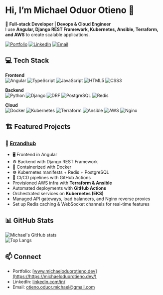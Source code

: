 # Hi, I’m Michael Oduor Otieno 👋

🚀 **Full-stack Developer | Devops & Cloud Engineer**  
I use **Angular, Django REST Framework, Kubernetes, Ansible, Terraform, and AWS** to create scalable applications.

[![Portfolio](https://img.shields.io/badge/Portfolio-%23007ACC.svg?&style=for-the-badge&logo=google-chrome&logoColor=white)](https://michael-oduor-otieno.vercel.app)
[![LinkedIn](https://img.shields.io/badge/LinkedIn-%230077B5.svg?&style=for-the-badge&logo=linkedin&logoColor=white)](https://linkedin.com/in/michael-oduor-otieno)
[![Email](https://img.shields.io/badge/Email-%23D14836.svg?&style=for-the-badge&logo=gmail&logoColor=white)](mailto:otieno.oduor.michael@gmail.com)


## 💻 Tech Stack

**Frontend**  
![Angular](https://img.shields.io/badge/Angular-DD0031?style=flat&logo=angular&logoColor=white)
![TypeScript](https://img.shields.io/badge/TypeScript-3178C6?style=flat&logo=typescript&logoColor=white)
![JavaScript](https://img.shields.io/badge/JavaScript-F7DF1E?style=flat&logo=javascript&logoColor=black)
![HTML5](https://img.shields.io/badge/HTML5-E34F26?style=flat&logo=html5&logoColor=white)
![CSS3](https://img.shields.io/badge/CSS3-1572B6?style=flat&logo=css3&logoColor=white)

**Backend**  
![Python](https://img.shields.io/badge/Python-3776AB?style=flat&logo=python&logoColor=white)
![Django](https://img.shields.io/badge/Django-092E20?style=flat&logo=django&logoColor=white)
![DRF](https://img.shields.io/badge/Django%20REST-ff1709?style=flat&logo=django&logoColor=white) 
![PostgreSQL](https://img.shields.io/badge/PostgreSQL-316192?style=flat&logo=postgresql&logoColor=white)
![Redis](https://img.shields.io/badge/Redis-DC382D?style=flat&logo=redis&logoColor=white)

**Cloud**  
![Docker](https://img.shields.io/badge/Docker-2496ED?style=flat&logo=docker&logoColor=white)
![Kubernetes](https://img.shields.io/badge/Kubernetes-326CE5?style=flat&logo=kubernetes&logoColor=white)
![Terraform](https://img.shields.io/badge/Terraform-844FBA?style=flat&logo=terraform&logoColor=white)
![Ansible](https://img.shields.io/badge/Ansible-EE0000?style=flat&logo=ansible&logoColor=white)
![AWS](https://img.shields.io/badge/AWS-232F3E?style=flat&logo=amazonaws&logoColor=white)
![Nginx](https://img.shields.io/badge/Nginx-009639?style=flat&logo=nginx&logoColor=white)


## 🏗️ Featured Projects

### 📌 [Errandhub](https://github.com/Michael-Otieno/errandhub-frontend)  
- 🖥️ Frontend in Angular  
- ⚙️ Backend with Django REST Framework  
- 🐳 Containerized with Docker  
- ☸️ Kubernetes manifests + Redis + PostgreSQL  
- 🔄 CI/CD pipelines with GitHub Actions
- Provisioned AWS infra with **Terraform & Ansible**  
- Automated deployments with **GitHub Actions**  
- Orchestrated services on **Kubernetes (EKS)**  
- Managed API gateways, load balancers, and Nginx reverse proxies  
- Set up Redis caching & WebSocket channels for real-time features  

## 📊 GitHub Stats
![Michael's GitHub stats](https://github-readme-stats.vercel.app/api?username=Michael-Otieno&show_icons=true&count_private=true&theme=tokyonight)  
![Top Langs](https://github-readme-stats.vercel.app/api/top-langs/?username=Michael-Otieno&layout=compact&theme=tokyonight)  



## 📫 Connect
- Portfolio: [www.michaeloduorotieno.dev](https://https://michaeloduorotieno.dev/)
- LinkedIn: [linkedin.com/in/<your-handle>](https://linkedin.com/in/michael-oduor-otieno)
- Email: [otieno.oduor.michael@gmail.com](mailto:otieno.oduor.michael@gmail.com)  
